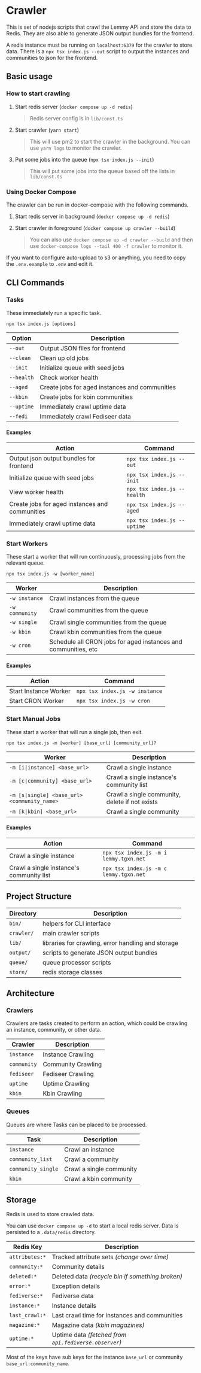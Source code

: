 # Crawler

This is set of nodejs scripts that crawl the Lemmy API and store the data to Redis.
They are also able to generate JSON output bundles for the frontend.

A redis instance must be running on `localhost:6379` for the crawler to store data.
There is a `npx tsx index.js --out` script to output the instances and communities to json for the frontend.

## Basic usage

### How to start crawling

1. Start redis server (`docker compose up -d redis`)

   > Redis server config is in `lib/const.ts`

2. Start crawler (`yarn start`)

   > This will use pm2 to start the crawler in the background.
   > You can use `yarn logs` to monitor the crawler.

3. Put some jobs into the queue (`npx tsx index.js --init`)
   > This will put some jobs into the queue based off the lists in `lib/const.ts`

### Using Docker Compose

The crawler can be run in docker-compose with the following commands.

1. Start redis server in background (`docker compose up -d redis`)

2. Start crawler in foreground (`docker compose up crawler --build`)
   > You can also use `docker compose up -d crawler --build` and then use `docker-compose logs --tail 400 -f crawler` to monitor it.

If you want to configure auto-upload to s3 or anything, you need to copy the `.env.example` to `.env` and edit it.

## CLI Commands

### Tasks

These immediately run a specific task.

`npx tsx index.js [options]`

| Option     | Description                                    |
| ---------- | ---------------------------------------------- |
| `--out`    | Output JSON files for frontend                 |
| `--clean`  | Clean up old jobs                              |
| `--init`   | Initialize queue with seed jobs                |
| `--health` | Check worker health                            |
| `--aged`   | Create jobs for aged instances and communities |
| `--kbin`   | Create jobs for kbin communities               |
| `--uptime` | Immediately crawl uptime data                  |
| `--fedi`   | Immediately crawl Fediseer data                |

#### **Examples**

| Action                                         | Command                     |
| ---------------------------------------------- | --------------------------- |
| Output json output bundles for frontend        | `npx tsx index.js --out`    |
| Initialize queue with seed jobs                | `npx tsx index.js --init`   |
| View worker health                             | `npx tsx index.js --health` |
| Create jobs for aged instances and communities | `npx tsx index.js --aged`   |
| Immediately crawl uptime data                  | `npx tsx index.js --uptime` |

### Start Workers

These start a worker that will run continuously, processing jobs from the relevant queue.

`npx tsx index.js -w [worker_name]`

| Worker         | Description                                                    |
| -------------- | -------------------------------------------------------------- |
| `-w instance`  | Crawl instances from the queue                                 |
| `-w community` | Crawl communities from the queue                               |
| `-w single`    | Crawl single communities from the queue                        |
| `-w kbin`      | Crawl kbin communities from the queue                          |
| `-w cron`      | Schedule all CRON jobs for aged instances and communities, etc |

#### **Examples**

| Action                | Command                        |
| --------------------- | ------------------------------ |
| Start Instance Worker | `npx tsx index.js -w instance` |
| Start CRON Worker     | `npx tsx index.js -w cron`     |

### Start Manual Jobs

These start a worker that will run a single job, then exit.

`npx tsx index.js -m [worker] [base_url] [community_url]?`

| Worker                                       | Description                                    |
| -------------------------------------------- | ---------------------------------------------- |
| `-m [i\|instance] <base_url>`                | Crawl a single instance                        |
| `-m [c\|community] <base_url>`               | Crawl a single instance's community list       |
| `-m [s\|single] <base_url> <community_name>` | Crawl a single community, delete if not exists |
| `-m [k\|kbin] <base_url>`                    | Crawl a single community                       |

#### **Examples**

| Action                                   | Command                                |
| ---------------------------------------- | -------------------------------------- |
| Crawl a single instance                  | `npx tsx index.js -m i lemmy.tgxn.net` |
| Crawl a single instance's community list | `npx tsx index.js -m c lemmy.tgxn.net` |

## Project Structure

| Directory  | Description                                        |
| ---------- | -------------------------------------------------- |
| `bin/`     | helpers for CLI interface                          |
| `crawler/` | main crawler scripts                               |
| `lib/`     | libraries for crawling, error handling and storage |
| `output/`  | scripts to generate JSON output bundles            |
| `queue/`   | queue processor scripts                            |
| `store/`   | redis storage classes                              |

## Architecture

### Crawlers

Crawlers are tasks created to perform an action, which could be crawling an instance, community, or other data.

| Crawler     | Description        |
| ----------- | ------------------ |
| `instance`  | Instance Crawling  |
| `community` | Community Crawling |
| `fediseer`  | Fediseer Crawling  |
| `uptime`    | Uptime Crawling    |
| `kbin`      | Kbin Crawling      |

### Queues

Queues are where Tasks can be placed to be processed.

| Task               | Description              |
| ------------------ | ------------------------ |
| `instance`         | Crawl an instance        |
| `community_list`   | Crawl a community        |
| `community_single` | Crawl a single community |
| `kbin`             | Crawl a kbin community   |

## Storage

Redis is used to store crawled data.

You can use `docker compose up -d` to start a local redis server.
Data is persisted to a `.data/redis` directory.

| Redis Key      | Description                                           |
| -------------- | ----------------------------------------------------- |
| `attributes:*` | Tracked attribute sets _(change over time)_           |
| `community:*`  | Community details                                     |
| `deleted:*`    | Deleted data _(recycle bin if something broken)_      |
| `error:*`      | Exception details                                     |
| `fediverse:*`  | Fediverse data                                        |
| `instance:*`   | Instance details                                      |
| `last_crawl:*` | Last crawl time for instances and communities         |
| `magazine:*`   | Magazine data _(kbin magazines)_                      |
| `uptime:*`     | Uptime data _(fetched from `api.fediverse.observer`)_ |

Most of the keys have sub keys for the instance `base_url` or community `base_url:community_name`.
